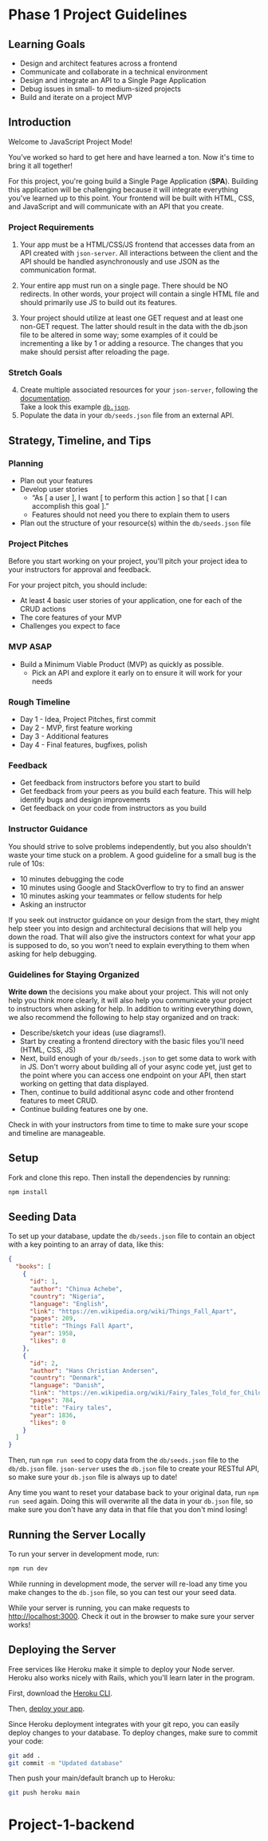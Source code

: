 # Phase 1 Project Guidelines

## Learning Goals

- Design and architect features across a frontend
- Communicate and collaborate in a technical environment
- Design and integrate an API to a Single Page Application
- Debug issues in small- to medium-sized projects
- Build and iterate on a project MVP

## Introduction

Welcome to JavaScript Project Mode!

You’ve worked so hard to get here and have learned a ton. Now it's time to bring it all together!

For this project, you're going build a Single Page Application (**SPA**).
Building this application will be challenging because it will integrate
everything you've learned up to this point. Your frontend will be
built with HTML, CSS, and JavaScript and will communicate with an
API that you create.


### Project Requirements

1. Your app must be a HTML/CSS/JS frontend that accesses data from an API created with `json-server`.
   All interactions between the client and the API should be handled
   asynchronously and use JSON as the communication format.

2. Your entire app must run on a single page. There should be NO redirects. In
   other words, your project will contain a single HTML file and should primarily use JS 
   to build out its features. 

3. Your project should utilize at least one GET request and at least one non-GET request.
   The latter should result in the data with the db.json file to be altered in some way; 
   some examples of it could be incrementing a like by 1 or adding a resource. The changes
   that you make should persist after reloading the page.

### Stretch Goals

4. Create multiple associated resources for your `json-server`, following the [documentation](https://github.com/typicode/json-server#relationships).  
  Take a look this example [`db.json`](https://github.com/learn-co-curriculum/js-quotes-practice/blob/master/db.json).
5. Populate the data in your `db/seeds.json` file from an external API. 

## Strategy, Timeline, and Tips

### Planning

- Plan out your features
- Develop user stories
  - “As [ a user ], I want [ to perform this action ] so that [ I can accomplish this goal ].”
  - Features should not need you there to explain them to users
- Plan out the structure of your resource(s) within the `db/seeds.json` file

### Project Pitches

Before you start working on your project, you'll pitch your project idea to your
instructors for approval and feedback.

For your project pitch, you should include:

- At least 4 basic user stories of your application, one for each of the CRUD actions
- The core features of your MVP
- Challenges you expect to face

### MVP ASAP

- Build a Minimum Viable Product (MVP) as quickly as possible.
  - Pick an API and explore it early on to ensure it will work for your needs

### Rough Timeline

* Day 1 - Idea, Project Pitches, first commit
* Day 2 - MVP, first feature working
* Day 3 - Additional features
* Day 4 - Final features, bugfixes, polish

### Feedback

- Get feedback from instructors before you start to build
- Get feedback from your peers as you build each feature. This will help
  identify bugs and design improvements
- Get feedback on your code from instructors as you build

### Instructor Guidance

You should strive to solve problems independently, but you also shouldn't waste
your time stuck on a problem. A good guideline for a small bug is the rule of
10s:

- 10 minutes debugging the code
- 10 minutes using Google and StackOverflow to try to find an answer
- 10 minutes asking your teammates or fellow students for help
- Asking an instructor

If you seek out instructor guidance on your design from the start, they might
help steer you into design and architectural decisions that will help you down
the road. That will also give the instructors context for what your app is
supposed to do, so you won't need to explain everything to them when asking for
help debugging.

### Guidelines for Staying Organized

**Write down** the decisions you make about your project. This will not only
help you think more clearly, it will also help you communicate your project to
instructors when asking for help. In addition to writing everything down, we
also recommend the following to help stay organized and on track:

- Describe/sketch your ideas (use diagrams!).
- Start by creating a frontend directory with the basic files you'll need (HTML, CSS, JS)
- Next, build enough of your `db/seeds.json` to get some data to work with in JS. Don't worry about
  building all of your async code yet, just get to the point where you can
  access one endpoint on your API, then start working on getting that data
  displayed.
- Then, continue to build additional async code and other frontend features to meet CRUD.
- Continue building features one by one.

Check in with your instructors from time to time to make sure your scope and timeline are
manageable.


## Setup

Fork and clone this repo. Then install the dependencies by running:

```sh
npm install
```

## Seeding Data

To set up your database, update the `db/seeds.json` file to contain an object
with a key pointing to an array of data, like this:

```json
{
  "books": [
    {
      "id": 1,
      "author": "Chinua Achebe",
      "country": "Nigeria",
      "language": "English",
      "link": "https://en.wikipedia.org/wiki/Things_Fall_Apart",
      "pages": 209,
      "title": "Things Fall Apart",
      "year": 1958,
      "likes": 0
    },
    {
      "id": 2,
      "author": "Hans Christian Andersen",
      "country": "Denmark",
      "language": "Danish",
      "link": "https://en.wikipedia.org/wiki/Fairy_Tales_Told_for_Children._First_Collection.",
      "pages": 784,
      "title": "Fairy tales",
      "year": 1836,
      "likes": 0
    }
  ]
}
```

Then, run `npm run seed` to copy data from the `db/seeds.json` file to the
`db/db.json` file. `json-server` uses the `db.json` file to create your RESTful
API, so make sure your `db.json` file is always up to date!

Any time you want to reset your database back to your original data, run
`npm run seed` again. Doing this will overwrite all the data in your `db.json`
file, so make sure you don't have any data in that file that you don't mind
losing!

## Running the Server Locally

To run your server in development mode, run:

```sh
npm run dev
```

While running in development mode, the server will re-load any time you make
changes to the `db.json` file, so you can test our your seed data.

While your server is running, you can make requests to
[http://localhost:3000](http://localhost:3000). Check it out in the browser to
make sure your server works!

## Deploying the Server

Free services like Heroku make it simple to deploy your Node server. Heroku also
works nicely with Rails, which you'll learn later in the program.

First, download the [Heroku CLI](https://devcenter.heroku.com/articles/getting-started-with-nodejs#set-up).

Then, [deploy your app](https://devcenter.heroku.com/articles/getting-started-with-nodejs#deploy-the-app).

Since Heroku deployment integrates with your git repo, you can easily deploy
changes to your database. To deploy changes, make sure to commit your code:

```sh
git add .
git commit -m "Updated database"
```

Then push your main/default branch up to Heroku:

```sh
git push heroku main
```
# Project-1-backend
